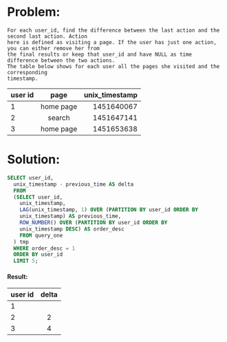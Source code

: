 # Problem:
```
For each user_id, find the difference between the last action and the second last action. Action
here is defined as visiting a page. If the user has just one action, you can either remove her from
the final results or keep that user_id and have NULL as time difference between the two actions.
The table below shows for each user all the pages she visited and the corresponding
timestamp.
```
| user id   | page          | unix_timestamp  |
| --------- |:-------------:| ---------------:|
| 1         | home page     |      1451640067 |
| 2         | search        |      1451647141 |
| 3         | home page     |      1451653638 |

# Solution:

```sql
SELECT user_id,
  unix_timestamp - previous_time AS delta
  FROM
  (SELECT user_id,
    unix_timestamp,
    LAG(unix_timestamp, 1) OVER (PARTITION BY user_id ORDER BY
    unix_timestamp) AS previous_time,
    ROW_NUMBER() OVER (PARTITION BY user_id ORDER BY
    unix_timestamp DESC) AS order_desc
    FROM query_one
  ) tmp
  WHERE order_desc = 1
  ORDER BY user_id
  LIMIT 5;
```

#### Result:
| user id | delta |
| ------- |:-----:|
|     1   |       |
|     2   |   2   |
|     3   |   4   |
